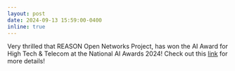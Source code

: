 ```yaml
---
layout: post
date: 2024-09-13 15:59:00-0400
inline: true
---
```


Very thrilled that REASON Open Networks Project, has won the AI Award for High Tech & Telecom at the National AI Awards 2024! Check out this [link](https://www.bristol.ac.uk/engineering/research/smart/news/2024/reason-wins-ai-award.html#:~:text=We%20are%20thrilled%20to%20announce,innovation%20within%20the%20telecom%20industry) for more details!